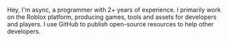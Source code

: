 Hey, I'm async, a programmer with 2+ years of experience. I primarily work on the Roblox platform, producing games, tools and assets for developers and players. I use GitHub to publish open-source resources to help other developers. 
